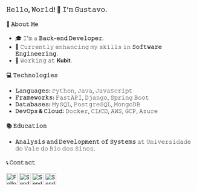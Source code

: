 ### 𝙷𝚎𝚕𝚕𝚘, 𝚆𝚘𝚛𝚕𝚍! 👋 𝙸'𝚖 𝙶𝚞𝚜𝚝𝚊𝚟𝚘.

#### 🚀 𝙰𝚋𝚘𝚞𝚝 𝙼𝚎
- 🎓 𝙸'𝚖 𝚊 **𝙱𝚊𝚌𝚔-𝚎𝚗𝚍 𝙳𝚎𝚟𝚎𝚕𝚘𝚙𝚎𝚛**.
- 🌱 𝙲𝚞𝚛𝚛𝚎𝚗𝚝𝚕𝚢 𝚎𝚗𝚑𝚊𝚗𝚌𝚒𝚗𝚐 𝚖𝚢 𝚜𝚔𝚒𝚕𝚕𝚜 𝚒𝚗 **𝚂𝚘𝚏𝚝𝚠𝚊𝚛𝚎 𝙴𝚗𝚐𝚒𝚗𝚎𝚎𝚛𝚒𝚗𝚐**.
- 🏢 𝚆𝚘𝚛𝚔𝚒𝚗𝚐 𝚊𝚝 **Kubit**.

#### 💻 𝚃𝚎𝚌𝚑𝚗𝚘𝚕𝚘𝚐𝚒𝚎𝚜
- **𝙻𝚊𝚗𝚐𝚞𝚊𝚐𝚎𝚜:** 𝙿𝚢𝚝𝚑𝚘𝚗, 𝙹𝚊𝚟𝚊, 𝙹𝚊𝚟𝚊𝚂𝚌𝚛𝚒𝚙𝚝
- **𝙵𝚛𝚊𝚖𝚎𝚠𝚘𝚛𝚔𝚜:** 𝙵𝚊𝚜𝚝𝙰𝙿𝙸, 𝙳𝚓𝚊𝚗𝚐𝚘, 𝚂𝚙𝚛𝚒𝚗𝚐 𝙱𝚘𝚘𝚝
- **𝙳𝚊𝚝𝚊𝚋𝚊𝚜𝚎𝚜:** 𝙼𝚢𝚂𝚀𝙻, 𝙿𝚘𝚜𝚝𝚐𝚛𝚎𝚂𝚀𝙻, 𝙼𝚘𝚗𝚐𝚘𝙳𝙱
- **𝙳𝚎𝚟𝙾𝚙𝚜 & 𝙲𝚕𝚘𝚞𝚍:** 𝙳𝚘𝚌𝚔𝚎𝚛, 𝙲𝙸/𝙲𝙳, 𝙰𝚆𝚂, 𝙶𝙲𝙿, 𝙰𝚣𝚞𝚛𝚎

#### 📚 𝙴𝚍𝚞𝚌𝚊𝚝𝚒𝚘𝚗
- **𝙰𝚗𝚊𝚕𝚢𝚜𝚒𝚜 𝚊𝚗𝚍 𝙳𝚎𝚟𝚎𝚕𝚘𝚙𝚖𝚎𝚗𝚝 𝚘𝚏 𝚂𝚢𝚜𝚝𝚎𝚖𝚜** 𝚊𝚝 𝚄𝚗𝚒𝚟𝚎𝚛𝚜𝚒𝚍𝚊𝚍𝚎 𝚍𝚘 𝚅𝚊𝚕𝚎 𝚍𝚘 𝚁𝚒𝚘 𝚍𝚘𝚜 𝚂𝚒𝚗𝚘𝚜.

#### 📞 𝙲𝚘𝚗𝚝𝚊𝚌𝚝
[<img src="https://upload.wikimedia.org/wikipedia/commons/thumb/c/ca/LinkedIn_logo_initials.png/480px-LinkedIn_logo_initials.png" height="30em" align="center" alt="Follow Gustavo on LinkedIn" title="Follow Gustavo on LinkedIn"/>](https://www.linkedin.com/in/gustavo-carvalho-0250411a7/)
[<img src="https://logodownload.org/wp-content/uploads/2017/11/discord-logo-1-1.png" height="30em" align="center" alt="Send a message on Discord" title="Send a message on Discord"/>](https://discord.com/channels/@me/1198891530908348436)
[<img src="https://png.pngtree.com/png-vector/20221018/ourmid/pngtree-whatsapp-phone-icon-png-image_6315989.png" height="30em" align="center" alt="Send a message on WhatsApp" title="Send a message on WhatsApp"/>](https://wa.me/5548991515487)
[<img src="https://www.ccsa.ufpb.br/quantum/contents/imagens/Email.png/@@images/e6df151e-88ef-45e1-a0c8-13f36ae858ed.png" height="30em" align="center" alt="Send an Email" title="Send an Email"/>](mailto:gustaavoribeeiro@hotmail.com)
